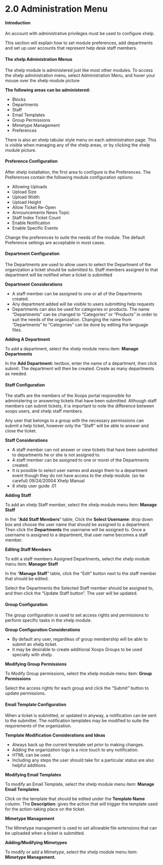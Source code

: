 # 2.0 Administration Menu

#### Introduction

An account with administrative privileges must be used to configure xhelp.

This section will explain how to set module preferences, add departments and set up user accounts that represent help desk staff members.

#### The xhelp Administration Menus

The xhelp module is administered just like most other modules. To access the
xhelp administration menu, select Administration Menu, and hover your mouse
over the xhelp module picture

**The following areas can be administered:**

* Blocks
* Departments
* Staff
* Email Templates
* Group Permissions
* Mimetype Management
* Preferences

There is also an xhelp tabular style menu on each administration page. This is
visible when managing any of the xhelp areas, or by clicking the xhelp module
picture.

#### Preference Configuration


After xhelp installation, the first area to configure is the Preferences. The
Preferences contain the following module configuration options:
*  Allowing Uploads
*  Upload Size
*  Upload Width
*  Upload Height
*  Allow Ticket Re-Open
*  Announcements News Topic
*  Staff Index Ticket Count
*  Enable Notification
*  Enable Specific Events

Change the preferences to suite the needs of the module. The default Preference
settings are acceptable in most cases.

#### Department Configuration

The Departments are used to allow users to select the Department of the
organization a ticket should be submitted to. Staff members assigned to that
department will be notified when a ticket is submitted

**Department Considerations**

*  A staff member can be assigned to one or all of the Departments created.
*  Any department added will be visible to users submitting help requests
*  Departments can also be used for categories or products. The name
“Departments” can be changed to “Categories” or “Products” in order to
suit the needs of the organization. Changing the name from
“Departments” to “Categories” can be done by editing the language files.


**Adding A Department**


To add a department, select the xhelp module menu item: **Manage
Departments**

In the **Add Department:** textbox, enter the name of a department, then click
submit. The department will then be created. Create as many departments as
needed.

#### Staff Configuration


The staffs are the members of the Xoops portal responsible for administering or
answering tickets that have been submitted. Although staff members can submit
tickets, it is important to note the difference between xoops users, and xhelp staff members.

Any user that belongs to a group with the necessary permissions can submit a
help ticket, however only the “Staff” will be able to answer and close the ticket.

**Staff Considerations**

*  A staff member can not answer or view tickets that have been submitted
to departments he or she is not assigned to.
*  A staff member can be assigned to one or morel of the Departments
created.
*  It is possible to select user names and assign them to a department event
though they do not have access to the xhelp module. (so be careful)
09/24/20004 Xhelp Manual
* 8 xhelp user guide .01

**Adding Staff**

To add an xhelp Staff member, select the xhelp module menu item: **Manage
Staff**

In the “**Add Staff Members**” table, Click the **Select Username**: drop down box and choose the user name that should be assigned to a department. Then click the **Departments** the username will be assigned to. Once a username is
assigned to a department, that user name becomes a staff member.

**Editing Staff Members**

To edit a staff members Assigned Departments, select the xhelp module menu
item: **Manager Staff**

In the “**Manage Staff**” table, click the “Edit” button next to the staff member that should be edited.

Select the Departments the Selected Staff member should be assigned to, and then
click the “Update Staff button”. The user will be updated.

#### Group Configuration

The group configuration is used to set access rights and permissions to perform
specific tasks in the xhelp module.

**Group Configuration Considerations**

*  By default any user, regardless of group membership will be able to submit
an xhelp ticket.
*  It may be desirable to create additional Xoops Groups to be used specially
with xhelp.

**Modifying Group Permissions**

To Modify Group permissions, select the xhelp module menu item: **Group
Permissions**

Select the access rights for each group and click the “Submit” button to update
permissions.

#### Email Template Configuration


When a ticket is submitted, or updated in anyway, a notification can be sent to
the submitter. The notification templates may be modified to suite the
requirements of the organization.

**Template Modification Considerations and Ideas**

*  Always back up the current template set prior to making changes.
*  Adding the organization logo is a nice touch to any notification.
*  HTML can be used.
*  Including any steps the user should take for a particular status are also
helpful additions.

**Modifying Email Templates**

To modify an Email Template, select the xhelp module menu item: **Manage
Email Templates**

Click on the template that should be edited under the **Template Name**
column. The **Description**: gives the action that will trigger the template used
for the action-taking place on the ticket.

**Mimetype Management**

The Mimetype management is used to set allowable file extensions that can be
uploaded when a ticket is submitted.

**Adding/Modifying Mimetypes**

To modify or add a Mimetype, select the xhelp module menu item: **Mimetype
Management.**